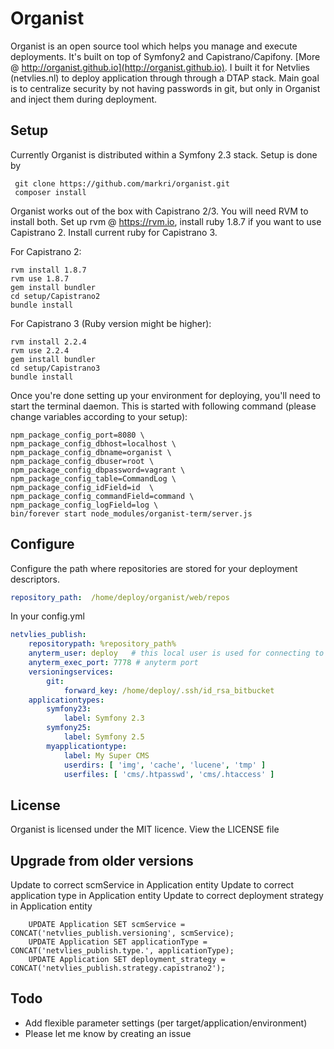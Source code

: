 # Organist #

Organist is an open source tool which helps you manage and execute deployments. It's built on top of Symfony2 and Capistrano/Capifony. [More @ http://organist.github.io](http://organist.github.io). I built it for Netvlies (netvlies.nl) to deploy application through through a DTAP stack. Main goal is to centralize security by not having passwords in git, but only in Organist and inject them during deployment.


## Setup ##

Currently Organist is distributed within a Symfony 2.3 stack. Setup is done by
     
     git clone https://github.com/markri/organist.git
     composer install
     
Organist works out of the box with Capistrano 2/3. You will need RVM to install both. Set up rvm @ https://rvm.io, install
ruby 1.8.7 if you want to use Capistrano 2. Install current ruby for Capistrano 3.
 
For Capistrano 2:

    rvm install 1.8.7
    rvm use 1.8.7
    gem install bundler
    cd setup/Capistrano2
    bundle install
    
For Capistrano 3 (Ruby version might be higher):
    
    rvm install 2.2.4
    rvm use 2.2.4
    gem install bundler
    cd setup/Capistrano3
    bundle install    


Once you're done setting up your environment for deploying, you'll need to start the terminal daemon. This is started with
following command (please change variables according to your setup):

    npm_package_config_port=8080 \
    npm_package_config_dbhost=localhost \
    npm_package_config_dbname=organist \
    npm_package_config_dbuser=root \
    npm_package_config_dbpassword=vagrant \
    npm_package_config_table=CommandLog \
    npm_package_config_idField=id  \
    npm_package_config_commandField=command \
    npm_package_config_logField=log \
    bin/forever start node_modules/organist-term/server.js



## Configure ##

Configure the path where repositories are stored for your deployment descriptors.

```yml
repository_path:  /home/deploy/organist/web/repos
```

In your config.yml

```yml
netvlies_publish:
    repositorypath: %repository_path%
    anyterm_user: deploy   # this local user is used for connecting to remote hosts for deployment and git user
    anyterm_exec_port: 7778 # anyterm port
    versioningservices:
        git:
            forward_key: /home/deploy/.ssh/id_rsa_bitbucket
    applicationtypes:
        symfony23:
            label: Symfony 2.3
        symfony25:
            label: Symfony 2.5
        myapplicationtype:
            label: My Super CMS
            userdirs: [ 'img', 'cache', 'lucene', 'tmp' ]
            userfiles: [ 'cms/.htpasswd', 'cms/.htaccess' ]

```

## License ##
Organist is licensed under the MIT licence. View the LICENSE file


## Upgrade from older versions ##

Update to correct scmService in Application entity
Update to correct application type in Application entity
Update to correct deployment strategy in Application entity

        UPDATE Application SET scmService = CONCAT('netvlies_publish.versioning', scmService);
        UPDATE Application SET applicationType = CONCAT('netvlies_publish.type.', applicationType);
        UPDATE Application SET deployment_strategy = CONCAT('netvlies_publish.strategy.capistrano2');


## Todo ##

 - Add flexible parameter settings (per target/application/environment)
 - Please let me know by creating an issue
